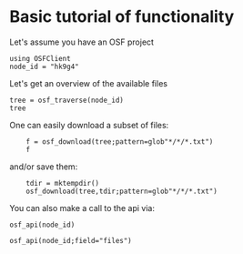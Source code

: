 # Basic tutorial of functionality


Let's assume you have an OSF project
```@example main
using OSFClient
node_id = "hk9g4"
```

Let's get an overview of the available files
```@example main
tree = osf_traverse(node_id)
tree
```

One can easily download a subset of files:
```@example main
	f = osf_download(tree;pattern=glob"*/*/*.txt")
	f
```
and/or save them:
```@example main
	tdir = mktempdir()
	osf_download(tree,tdir;pattern=glob"*/*/*.txt")
```


You can also make a call to the api via:
```@example main
osf_api(node_id)
```

```@example main
osf_api(node_id;field="files")
```